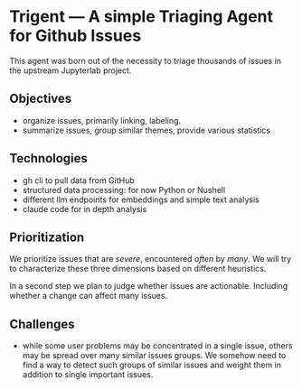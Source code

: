 # Trigent — A simple Triaging Agent for Github Issues

This agent was born out of the necessity to triage thousands of issues in the
upstream Jupyterlab project.

## Objectives

- organize issues, primarily linking, labeling.
- summarize issues, group similar themes, provide various statistics

## Technologies

- gh cli to pull data from GitHub
- structured data processing: for now Python or Nushell
- different llm endpoints for embeddings and simple text analysis
- claude code for in depth analysis

## Prioritization

We prioritize issues that are *severe*, encountered *often* by *many*. We will
try to characterize these three dimensions based on different heuristics.

In a second step we plan to judge whether issues are actionable. Including
whether a change can affect many issues.

## Challenges

- while some user problems may be concentrated in a single issue, others may
  be spread over many similar issues groups. We somehow need to find a way
  to detect such groups of similar issues and weight them in addition to single
  important issues.
